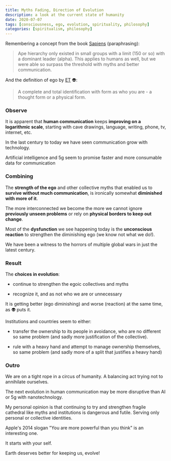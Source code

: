 ```yaml
---
title: Myths Fading, Direction of Evolution
description: a look at the current state of humanity
date: 2020-07-07
tags: [consciousness, ego, evolution, spirituality, philosophy]
categories: [spiritualism, philosophy]
---
```


Remembering a concept from the book [Sapiens](https://www.amazon.com/Sapiens-Humankind-Yuval-Noah-Harari/dp/0062316095) (paraphrasing):

> Ape hierarchy only existed in small groups with a limit (150 or so) with a dominant leader (alpha). This applies to humans as well, but we were able so surpass the threshold with myths and better communication.

And the definition of ego by [ET](https://eckharttolle.com/) 👽:

> A complete and total identification with form as who you are - a thought form or a physical form.

### Observe

It is apparent that **human communication** keeps **improving on a logarithmic scale**, starting with cave drawings, language, writing, phone, tv, internet, etc.

In the last century to today we have seen communication grow with technology. 

Artificial intelligence and 5g seem to promise faster and more consumable data for communication

### Combining

The **strength of the ego** and other collective myths that enabled us to **survive without much communication**, is ironically somewhat **diminished with more of it**.

The more interconnected we become the more we cannot ignore **previously unseen problems** or rely on **physical borders to keep out change**.

Most of the **dysfunction** we see happening today is the **unconscious reaction** to strengthen the diminishing ego (we know not what we do!).

We have been a witness to the horrors of multiple global wars in just the latest century.

### Result

The **choices in evolution**:

* continue to strengthen the egoic collectives and myths

* recognize it, and as not who we are or unnecessary

It is getting better (ego diminishing) and worse (reaction) at the same time, as 👽 puts it.

Institutions and countries seem to either:

* transfer the ownership to its people in avoidance, who are no different so same problem (and sadly more justification of the collective).

* rule with a heavy hand and attempt to manage ownership themselves, so same problem (and sadly more of a split that justifies a heavy hand)

### Outro

We are on a tight rope in a circus of humanity. A balancing act trying not to annihilate ourselves.

The next evolution in human communication may be more disruptive than AI or 5g with nanotechnology.

My personal opinion is that continuing to try and strengthen fragile cathedral like myths and institutions is dangerous and futile.  Serving only personal or collective identities.

Apple's 2014 slogan "You are more powerful than you think" is an interesting one.

It starts with your self.  

Earth deserves better for keeping us, evolve!



